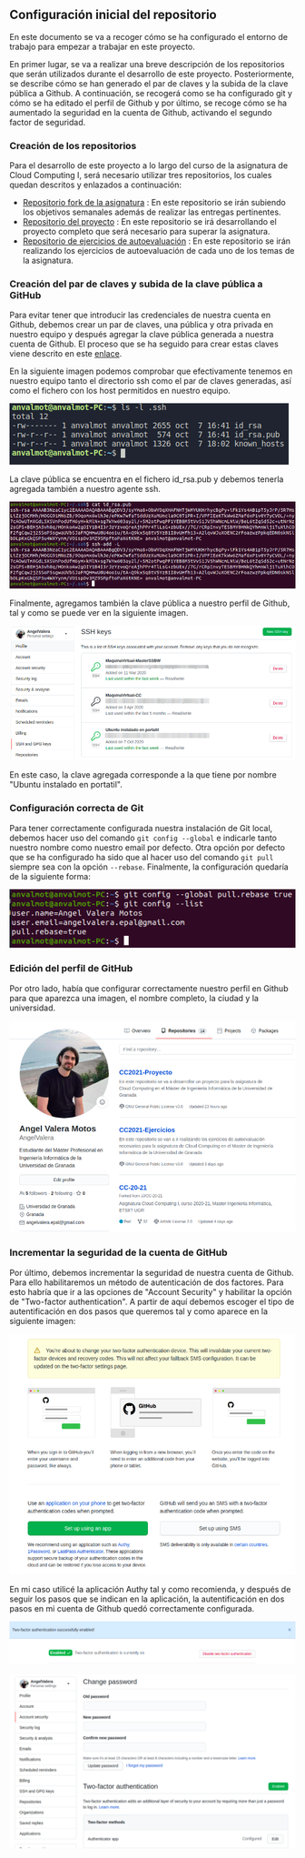 ## Configuración inicial del repositorio 

En este documento se va a recoger cómo se ha configurado el entorno de trabajo para empezar a trabajar en este proyecto. 

En primer lugar, se va a realizar una breve descripción de los repositorios que serán utilizados durante el desarrollo de este proyecto. Posteriormente, se describe cómo se han generado el par de claves y la subida de la clave pública a Github. A continuación, se recogerá como se ha configurado git y cómo se ha editado el perfil de Github y por último, se recoge cómo se ha aumentado la seguridad en la cuenta de Github, activando el segundo factor de seguridad.

### Creación de los repositorios

Para el desarrollo de este proyecto a lo largo del curso de la asignatura de Cloud Computing I, será necesario utilizar tres repositorios, los cuales quedan descritos y enlazados a continuación:

* [Repositorio fork de la asignatura](https://github.com/AngelValera/CC-20-21) : En este repositorio se irán subiendo los objetivos semanales además de realizar las entregas pertinentes. 
* [Repositorio del proyecto](https://github.com/AngelValera/LyricsHunter) : En este repositorio se irá desarrollando el proyecto completo que será necesario para superar la asignatura.
* [Repositorio de ejercicios de autoevaluación](https://github.com/AngelValera/CC2021-Ejercicios) : En este repositorio se irán realizando los ejercicios de autoevaluación de cada uno de los temas de la asignatura.

### Creación del par de claves y subida de la clave pública a GitHub

Para evitar tener que introducir las credenciales de nuestra cuenta en Github, debemos crear un par de claves, una pública y otra privada en nuestro equipo y después agregar la clave pública generada a nuestra cuenta de Github. El proceso que se ha seguido para crear estas claves viene descrito en este [enlace](https://docs.github.com/en/free-pro-team@latest/github/authenticating-to-github/generating-a-new-ssh-key-and-adding-it-to-the-ssh-agent).

En la siguiente imagen podemos comprobar que efectivamente tenemos en nuestro equipo tanto el directorio ssh como el par de claves generadas, así como el fichero con los host permitidos en nuestro equipo.

![Claves SSH generadas.](../Img/Img_Configuracion_Inicial/clavesSSH.png "Claves SSH generadas.")

La clave pública se encuentra en el fichero id_rsa.pub y debemos tenerla agregada también a nuestro agente ssh.

![Clave SSH pública.](../Img/Img_Configuracion_Inicial/clavePublica.png "Clave SSH pública.")

Finalmente, agregamos también la clave pública a nuestro perfil de Github, tal y como se puede ver en la siguiente imagen. 

![Claves SSH agregada a Github.](../Img/Img_Configuracion_Inicial/clavesPublicas_Github.png "Claves SSH agregada a Github.")

En este caso, la clave agregada corresponde a la que tiene por nombre "Ubuntu instalado en portatil".

### Configuración correcta de Git

Para tener correctamente configurada nuestra instalación de Git local, debemos hacer uso del comando `git config --global` e indicarle tanto nuestro nombre como nuestro email por defecto. Otra opción por defecto que se ha configurado ha sido que al hacer uso del comando `git pull` siempre sea con la opción `--rebase`. Finalmente, la configuración quedaría de la siguiente forma:

![Configuración local de git.](../Img/Img_Configuracion_Inicial/gitconfig.png "Configuración local de git.")

### Edición del perfil de GitHub 

Por otro lado, había que configurar correctamente nuestro perfil en Github para que aparezca una imagen, el nombre completo, la ciudad y la universidad.

![Perfil de Github.](../Img/Img_Configuracion_Inicial/perfil_Github.png "Perfil de Github")

### Incrementar la seguridad de la cuenta de GitHub

Por último, debemos incrementar la seguridad de nuestra cuenta de Github. Para ello habilitaremos un método de autenticación de dos factores. Para esto habría que ir a las opciones de "Account Security" y habilitar la opción de "Two-factor authentication". A partir de aquí debemos escoger el tipo de autentificación en dos pasos que queremos tal y como aparece en la siguiente imagen:

![Autentificación en dos pasos.](../Img/Img_Configuracion_Inicial/autentificacion2pasos.png "Autentificación en dos pasos")

En mi caso utilicé la aplicación Authy tal y como recomienda, y después de seguir los pasos que se indican en la aplicación, la autentificación en dos pasos en mi cuenta de Github quedó correctamente configurada.

![Authy configurada](../Img/Img_Configuracion_Inicial/authy.png "Authy configurada")

![Autentificación finalizada.](../Img/Img_Configuracion_Inicial/ConfiguracionPerfilFinalizada.png "Autentificación finalizada")
